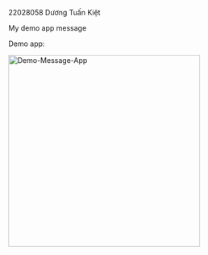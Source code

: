 22028058 Dương Tuấn Kiệt 

My demo app message

Demo app:

<img width="380" alt="Demo-Message-App" src="https://github.com/duong-kiet/Demo-Message-App/assets/141418546/97abb415-15f7-459c-8561-ba00135d89d3">


